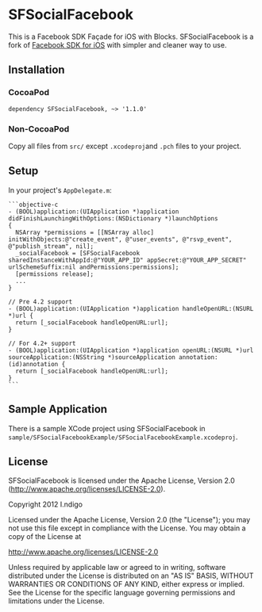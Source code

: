 SFSocialFacebook
================

This is a Facebook SDK Façade for iOS with Blocks. SFSocialFacebook is a fork of [Facebook SDK for iOS](https://github.com/facebook/facebook-ios-sdk) with simpler and cleaner way to use.

Installation
------------

### CocoaPod

    dependency SFSocialFacebook, ~> '1.1.0'

### Non-CocoaPod

Copy all files from `src/` except `.xcodeproj`and `.pch` files to your project.

Setup
-----

In your project's `AppDelegate.m`:

    ```objective-c
    - (BOOL)application:(UIApplication *)application didFinishLaunchingWithOptions:(NSDictionary *)launchOptions
    {
      NSArray *permissions = [[NSArray alloc] initWithObjects:@"create_event", @"user_events", @"rsvp_event", @"publish_stream", nil];
      _socialFacebook = [SFSocialFacebook sharedInstanceWithAppId:@"YOUR_APP_ID" appSecret:@"YOUR_APP_SECRET" urlSchemeSuffix:nil andPermissions:permissions];
      [permissions release];
      ...
    }
    
    // Pre 4.2 support
    - (BOOL)application:(UIApplication *)application handleOpenURL:(NSURL *)url {
      return [_socialFacebook handleOpenURL:url];
    }
    
    // For 4.2+ support
    - (BOOL)application:(UIApplication *)application openURL:(NSURL *)url sourceApplication:(NSString *)sourceApplication annotation:(id)annotation {
      return [_socialFacebook handleOpenURL:url];
    }
    ```

Sample Application
------------------

There is a sample XCode project using SFSocialFacebook in `sample/SFSocialFacebookExample/SFSocialFacebookExample.xcodeproj`.

License
-------

SFSocialFacebook is licensed under the Apache License, Version 2.0 (http://www.apache.org/licenses/LICENSE-2.0).

Copyright 2012 I.ndigo

   Licensed under the Apache License, Version 2.0 (the "License");
   you may not use this file except in compliance with the License.
   You may obtain a copy of the License at

   http://www.apache.org/licenses/LICENSE-2.0

   Unless required by applicable law or agreed to in writing, software
   distributed under the License is distributed on an "AS IS" BASIS,
   WITHOUT WARRANTIES OR CONDITIONS OF ANY KIND, either express or implied.
   See the License for the specific language governing permissions and
   limitations under the License.
